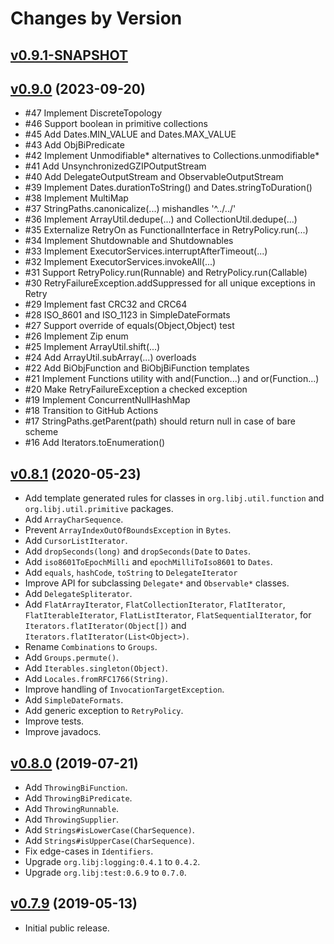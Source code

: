 # Changes by Version

## [v0.9.1-SNAPSHOT](https://github.com/libj/util/compare/d593a84124808733f13036e96f551e2fb8cf6088..HEAD)

## [v0.9.0](https://github.com/libj/util/compare/d8bc651739ee7c7a945c8ffad2a1dc6c6c0af904..d593a84124808733f13036e96f551e2fb8cf6088) (2023-09-20)
* #47 Implement DiscreteTopology
* #46 Support boolean in primitive collections
* #45 Add Dates.MIN_VALUE and Dates.MAX_VALUE
* #43 Add ObjBi<X>Predicate
* #42 Implement Unmodifiable* alternatives to Collections.unmodifiable*
* #41 Add UnsynchronizedGZIPOutputStream
* #40 Add DelegateOutputStream and ObservableOutputStream
* #39 Implement Dates.durationToString() and Dates.stringToDuration()
* #38 Implement MultiMap
* #37 StringPaths.canonicalize(...) mishandles '^../../'
* #36 Implement ArrayUtil.dedupe(...) and CollectionUtil.dedupe(...)
* #35 Externalize RetryOn as FunctionalInterface in RetryPolicy.run(...)
* #34 Implement Shutdownable and Shutdownables
* #33 Implement ExecutorServices.interruptAfterTimeout(...)
* #32 Implement ExecutorServices.invokeAll(...)
* #31 Support RetryPolicy.run(Runnable) and RetryPolicy.run(Callable)
* #30 RetryFailureException.addSuppressed for all unique exceptions in Retry
* #29 Implement fast CRC32 and CRC64
* #28 ISO_8601 and ISO_1123 in SimpleDateFormats
* #27 Support override of equals(Object,Object) test
* #26 Implement Zip enum
* #25 Implement ArrayUtil.shift(...)
* #24 Add ArrayUtil.subArray(...) overloads
* #22 Add BiObj<X>Function and BiObjBi<X>Function templates
* #21 Implement Functions utility with and(Function...) and or(Function...)
* #20 Make RetryFailureException a checked exception
* #19 Implement ConcurrentNullHashMap
* #18 Transition to GitHub Actions
* #17 StringPaths.getParent(path) should return null in case of bare scheme
* #16 Add Iterators.toEnumeration()

## [v0.8.1](https://github.com/libj/util/compare/a806523104ea3762033fc1a0de12daf9176ee5d0..d8bc651739ee7c7a945c8ffad2a1dc6c6c0af904) (2020-05-23)
* Add template generated rules for classes in `org.libj.util.function` and `org.libj.util.primitive` packages.
* Add `ArrayCharSequence`.
* Prevent `ArrayIndexOutOfBoundsException` in `Bytes`.
* Add `CursorListIterator`.
* Add `dropSeconds(long)` and `dropSeconds(Date` to `Dates`.
* Add `iso8601ToEpochMilli` and `epochMilliToIso8601` to `Dates`.
* Add `equals`, `hashCode`, `toString` to `DelegateIterator`
* Improve API for subclassing `Delegate*` and `Observable*` classes.
* Add `DelegateSpliterator`.
* Add `FlatArrayIterator`, `FlatCollectionIterator`, `FlatIterator`, `FlatIterableIterator`, `FlatListIterator`, `FlatSequentialIterator`, for `Iterators.flatIterator(Object[])` and `Iterators.flatIterator(List<Object>)`.
* Rename `Combinations` to `Groups`.
* Add `Groups.permute()`.
* Add `Iterables.singleton(Object)`.
* Add `Locales.fromRFC1766(String)`.
* Improve handling of `InvocationTargetException`.
* Add `SimpleDateFormats`.
* Add generic exception to `RetryPolicy`.
* Improve tests.
* Improve javadocs.

## [v0.8.0](https://github.com/libj/util/compare/9b9f4a830efeab9c423bac9275d91e08c1e14aaa..a806523104ea3762033fc1a0de12daf9176ee5d0) (2019-07-21)
* Add `ThrowingBiFunction`.
* Add `ThrowingBiPredicate`.
* Add `ThrowingRunnable`.
* Add `ThrowingSupplier`.
* Add `Strings#isLowerCase(CharSequence)`.
* Add `Strings#isUpperCase(CharSequence)`.
* Fix edge-cases in `Identifiers`.
* Upgrade `org.libj:logging:0.4.1` to `0.4.2`.
* Upgrade `org.libj:test:0.6.9` to `0.7.0`.

## [v0.7.9](https://github.com/entinae/pom/compare/dc070d21b42fa5a9059c3daf647d4e452c7744f3..9b9f4a830efeab9c423bac9275d91e08c1e14aaa) (2019-05-13)
* Initial public release.